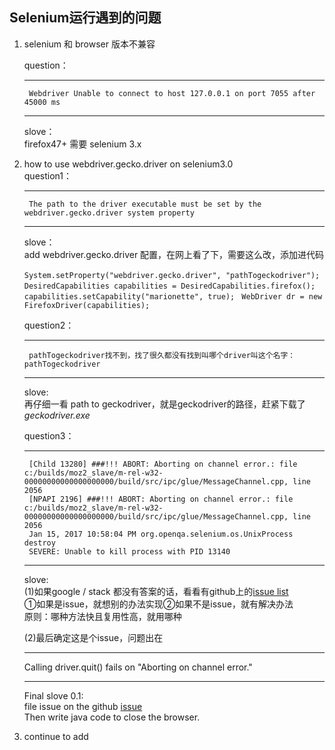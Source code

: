 ## Selenium运行遇到的问题 ##

1. selenium 和 browser 版本不兼容  
	
    question： 

 	---
  		Webdriver Unable to connect to host 127.0.0.1 on port 7055 after 45000 ms  

	---

  	slove：  
  	firefox47+ 需要 selenium 3.x

2. how to use webdriver.gecko.driver on selenium3.0  
	 question1：

	---  		
		The path to the driver executable must be set by the webdriver.gecko.driver system property    

	---  	

	slove：  
  	add webdriver.gecko.driver 配置，在网上看了下，需要这么改，添加进代码
	
	```System.setProperty("webdriver.gecko.driver", "pathTogeckodriver");```
	```	DesiredCapabilities capabilities = DesiredCapabilities.firefox();```
	```	capabilities.setCapability("marionette", true);```
	```	WebDriver dr = new FirefoxDriver(capabilities);```
	

	question2：
	
	---
		pathTogeckodriver找不到，找了很久都没有找到叫哪个driver叫这个名字：pathTogeckodriver 

	--- 

	slove:  
	再仔细一看 path to geckodriver，就是geckodriver的路径，赶紧下载了*geckodriver.exe*

	question3：
	
	---
		[Child 13280] ###!!! ABORT: Aborting on channel error.: file c:/builds/moz2_slave/m-rel-w32-00000000000000000000/build/src/ipc/glue/MessageChannel.cpp, line 2056
		[NPAPI 2196] ###!!! ABORT: Aborting on channel error.: file c:/builds/moz2_slave/m-rel-w32-00000000000000000000/build/src/ipc/glue/MessageChannel.cpp, line 2056
		Jan 15, 2017 10:58:04 PM org.openqa.selenium.os.UnixProcess destroy
		SEVERE: Unable to kill process with PID 13140

    ---

	slove:  
	(1)如果google / stack 都没有答案的话，看看有github上的[issue list](https://github.com/mozilla/geckodriver/issues?page=1&q=is%3Aissue+is%3Aopen)  
	①如果是issue，就想别的办法实现②如果不是issue，就有解决办法  
	原则：哪种方法快且复用性高，就用哪种

	(2)最后确定这是个issue，问题出在

	---
	
	Calling driver.quit() fails on "Aborting on channel error."

	---
	Final slove 0.1:  
	file issue on the github [issue](https://github.com/mozilla/geckodriver/issues/387)  
	Then write java code to close the browser.

3. continue to add
